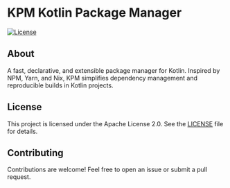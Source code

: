 ﻿# KPM Kotlin Package Manager

[![License](https://img.shields.io/badge/License-Apache_2.0-blue.svg)](https://opensource.org/licenses/Apache-2.0)

## About

A fast, declarative, and extensible package manager for Kotlin. Inspired by NPM, Yarn, and Nix, KPM simplifies dependency management and reproducible builds in Kotlin projects.

## License

This project is licensed under the Apache License 2.0. See the [LICENSE](LICENSE) file for details.

## Contributing

Contributions are welcome! Feel free to open an issue or submit a pull request.